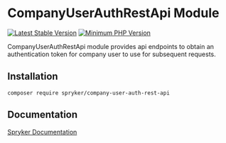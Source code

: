 # CompanyUserAuthRestApi Module
[![Latest Stable Version](https://poser.pugx.org/spryker/company-user-auth-rest-api/v/stable.svg)](https://packagist.org/packages/spryker/company-user-auth-rest-api)
[![Minimum PHP Version](https://img.shields.io/badge/php-%3E%3D%207.3-8892BF.svg)](https://php.net/)

CompanyUserAuthRestApi module provides api endpoints to obtain an authentication token for company user to use for subsequent requests.

## Installation

```
composer require spryker/company-user-auth-rest-api
```

## Documentation

[Spryker Documentation](https://academy.spryker.com/developing_with_spryker/module_guide/modules.html)
